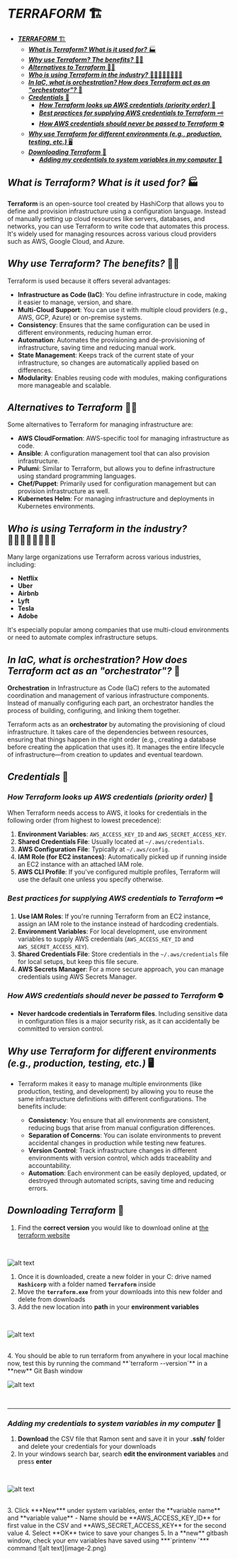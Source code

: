 # ***TERRAFORM*** 🏗️
- [***TERRAFORM*** 🏗️](#terraform-️)
  - [***What is Terraform? What is it used for?*** 🏭](#what-is-terraform-what-is-it-used-for-)
  - [***Why use Terraform? The benefits?*** 👍🏾](#why-use-terraform-the-benefits-)
  - [***Alternatives to Terraform*** 🧟‍♀️](#alternatives-to-terraform-️)
  - [***Who is using Terraform in the industry?*** 👨🏾‍👩🏾‍👧🏾‍👦🏾](#who-is-using-terraform-in-the-industry-)
  - [***In IaC, what is orchestration? How does Terraform act as an "orchestrator"?*** 🎺](#in-iac-what-is-orchestration-how-does-terraform-act-as-an-orchestrator-)
  - [***Credentials*** 🔐](#credentials-)
    - [***How Terraform looks up AWS credentials (priority order)*** 🎁](#how-terraform-looks-up-aws-credentials-priority-order-)
    - [***Best practices for supplying AWS credentials to Terraform*** 🗝️](#best-practices-for-supplying-aws-credentials-to-terraform-️)
    - [***How AWS credentials should never be passed to Terraform*** ⛔](#how-aws-credentials-should-never-be-passed-to-terraform-)
  - [***Why use Terraform for different environments (e.g., production, testing, etc.)*** 🖥️](#why-use-terraform-for-different-environments-eg-production-testing-etc-️)
  - [***Downloading Terraform*** 💾](#downloading-terraform-)
    - [***Adding my credentials to system variables in my computer*** 🔐](#adding-my-credentials-to-system-variables-in-my-computer-)


## ***What is Terraform? What is it used for?*** 🏭

**Terraform** is an open-source tool created by HashiCorp that allows you to define and provision infrastructure using a configuration language. Instead of manually setting up cloud resources like servers, databases, and networks, you can use Terraform to write code that automates this process. It's widely used for managing resources across various cloud providers such as AWS, Google Cloud, and Azure.

## ***Why use Terraform? The benefits?*** 👍🏾

Terraform is used because it offers several advantages:

- **Infrastructure as Code (IaC)**: You define infrastructure in code, making it easier to manage, version, and share.
- **Multi-Cloud Support**: You can use it with multiple cloud providers (e.g., AWS, GCP, Azure) or on-premise systems.
- **Consistency**: Ensures that the same configuration can be used in different environments, reducing human error.
- **Automation**: Automates the provisioning and de-provisioning of infrastructure, saving time and reducing manual work.
- **State Management**: Keeps track of the current state of your infrastructure, so changes are automatically applied based on differences.
- **Modularity**: Enables reusing code with modules, making configurations more manageable and scalable.

## ***Alternatives to Terraform*** 🧟‍♀️

Some alternatives to Terraform for managing infrastructure are:

- **AWS CloudFormation**: AWS-specific tool for managing infrastructure as code.
- **Ansible**: A configuration management tool that can also provision infrastructure.
- **Pulumi**: Similar to Terraform, but allows you to define infrastructure using standard programming languages.
- **Chef/Puppet**: Primarily used for configuration management but can provision infrastructure as well.
- **Kubernetes Helm**: For managing infrastructure and deployments in Kubernetes environments.

## ***Who is using Terraform in the industry?*** 👨🏾‍👩🏾‍👧🏾‍👦🏾

Many large organizations use Terraform across various industries, including:

- **Netflix**
- **Uber**
- **Airbnb**
- **Lyft**
- **Tesla**
- **Adobe**

It's especially popular among companies that use multi-cloud environments or need to automate complex infrastructure setups.

## ***In IaC, what is orchestration? How does Terraform act as an "orchestrator"?*** 🎺

**Orchestration** in Infrastructure as Code (IaC) refers to the automated coordination and management of various infrastructure components. Instead of manually configuring each part, an orchestrator handles the process of building, configuring, and linking them together.

Terraform acts as an **orchestrator** by automating the provisioning of cloud infrastructure. It takes care of the dependencies between resources, ensuring that things happen in the right order (e.g., creating a database before creating the application that uses it). It manages the entire lifecycle of infrastructure—from creation to updates and eventual teardown.

## ***Credentials*** 🔐

### ***How Terraform looks up AWS credentials (priority order)*** 🎁

When Terraform needs access to AWS, it looks for credentials in the following order (from highest to lowest precedence):

1. **Environment Variables**: `AWS_ACCESS_KEY_ID` and `AWS_SECRET_ACCESS_KEY`.
2. **Shared Credentials File**: Usually located at `~/.aws/credentials`.
3. **AWS Configuration File**: Typically at `~/.aws/config`.
4. **IAM Role (for EC2 instances)**: Automatically picked up if running inside an EC2 instance with an attached IAM role.
5. **AWS CLI Profile**: If you've configured multiple profiles, Terraform will use the default one unless you specify otherwise.

### ***Best practices for supplying AWS credentials to Terraform*** 🗝️

1. **Use IAM Roles**: If you're running Terraform from an EC2 instance, assign an IAM role to the instance instead of hardcoding credentials.
2. **Environment Variables**: For local development, use environment variables to supply AWS credentials (`AWS_ACCESS_KEY_ID` and `AWS_SECRET_ACCESS_KEY`).
3. **Shared Credentials File**: Store credentials in the `~/.aws/credentials` file for local setups, but keep this file secure.
4. **AWS Secrets Manager**: For a more secure approach, you can manage credentials using AWS Secrets Manager.

### ***How AWS credentials should never be passed to Terraform*** ⛔

- **Never hardcode credentials in Terraform files**. Including sensitive data in configuration files is a major security risk, as it can accidentally be committed to version control.

## ***Why use Terraform for different environments (e.g., production, testing, etc.)*** 🖥️

- Terraform makes it easy to manage multiple environments (like production, testing, and development) by allowing you to reuse the same infrastructure definitions with different configurations. The benefits include:

  - **Consistency**: You ensure that all environments are consistent, reducing bugs that arise from manual configuration differences.
  - **Separation of Concerns**: You can isolate environments to prevent accidental changes in production while testing new features.
  - **Version Control**: Track infrastructure changes in different environments with version control, which adds traceability and accountability.
  - **Automation**: Each environment can be easily deployed, updated, or destroyed through automated scripts, saving time and reducing errors.


## ***Downloading Terraform*** 💾
1. Find the **correct  version** you would like to download online at [the terraform website](https://developer.hashicorp.com/terraform/install)

<br>

![alt text](image.png)

1. Once it is downloaded, create a new folder in your C: drive named **`Hashicorp`** with a folder named **`Terraform`** inside
2. Move the **`terraform.exe`** from your downloads into this new folder and delete from downloads
3. Add the new location into **path** in your **environment variables** 
<br>

![alt text](image-4.png)

<br>
4. You should be able to run terraform from anywhere in your local machine now, test this by running the command **`terraform --version`** in a **new** Git Bash window
<br>

![alt text](image-1.png)

<br>

---
### ***Adding my credentials to system variables in my computer*** 🔐
1. **Download** the CSV file that Ramon sent and save it in your **.ssh/** folder and delete your credentials for your downloads
2. In your windows search bar, search **edit the environment variables** and press **enter**
<br>

![alt text](image-3.png)

<br>
3. Click ***New*** under system variables, enter the **variable name** and **variable value**
   - Name should be **AWS_ACCESS_KEY_ID** for first value in the CSV and **AWS_SECRET_ACCESS_KEY** for the second value 
4. Select **OK** twice to save your changes
5. In a **new** gitbash window, check your env variables have saved using ***`printenv <env>`*** command
![alt text](image-2.png)